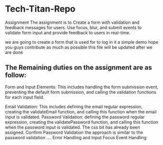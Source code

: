 # Tech-Titan-Repo
Assignment
The assignment is to Create a form with validation and feedback messages for users.
Use focus, blur, and submit events to validate form input and provide feedback to users in real-time.

we are going to create a form that is used for to log in it a simple demo hope you guys contribute as much as possible this file will be updated after we are done
## The Remaining duties on the assignment are as follow:
Form and Input Elements:  This includes handling the form submission event, preventing the default form submission, and calling the validation functions for each input field.

Email Validation: This includes defining the email regular expression, creating the validateEmail function, and calling this function when the email input is validated.
Password Validation:   defining the password regular expression, creating the validatePassword function, and calling this function when the password input is validated.
The css bit has already been assigned.
Confirm Password Validation the approach is similar to the password validation ....
Error Handling and Input Focus Event Handling
